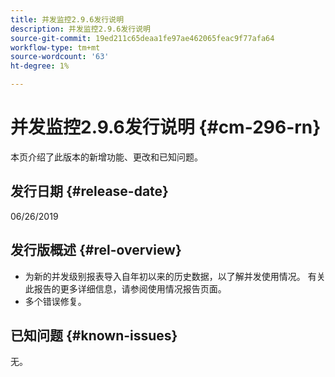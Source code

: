 ```yaml
---
title: 并发监控2.9.6发行说明
description: 并发监控2.9.6发行说明
source-git-commit: 19ed211c65deaa1fe97ae462065feac9f77afa64
workflow-type: tm+mt
source-wordcount: '63'
ht-degree: 1%

---
```



# 并发监控2.9.6发行说明 {#cm-296-rn}

本页介绍了此版本的新增功能、更改和已知问题。

## 发行日期 {#release-date}

06/26/2019


## 发行版概述 {#rel-overview}

* 为新的并发级别报表导入自年初以来的历史数据，以了解并发使用情况。 有关此报告的更多详细信息，请参阅使用情况报告页面。
* 多个错误修复。


## 已知问题 {#known-issues}

无。
